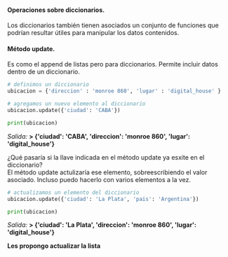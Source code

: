 #### Operaciones sobre diccionarios.

Los diccionarios también tienen asociados un conjunto de funciones que podrían resultar útiles para manipular los datos contenidos.

#### Método update.

Es como el append de listas pero para diccionarios. Permite incluir datos dentro de un diccionario.

``` python
# definimos un diccionario
ubicacion = {'direccion' : 'monroe 860', 'lugar' : 'digital_house' }

# agregamos un nuevo elemento al diccionario
ubicacion.update({'ciudad': 'CABA'})

print(ubicacion)
``` 
_Salida:_
**> {'ciudad': 'CABA', 'direccion': 'monroe 860', 'lugar': 'digital_house'}**


¿Qué pasaría si la llave indicada en el método update ya esxite en el diccionario?<br>
El método update actulizaría ese elemento, sobreescribiendo el valor asociado. Incluso puedo hacerlo con varios elementos a la vez.


``` python
# actualizamos un elemento del diccionario
ubicacion.update({'ciudad': 'La Plata', 'pais': 'Argentina'})

print(ubicacion)
``` 
_Salida:_
**> {'ciudad': 'La Plata', 'direccion': 'monroe 860', 'lugar': 'digital_house'}**



**Les propongo actualizar la lista**
